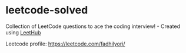 # leetcode-solved
Collection of LeetCode questions to ace the coding interview! - Created using [LeetHub](https://github.com/QasimWani/LeetHub)

Leetcode profile: https://leetcode.com/fadhilyori/
